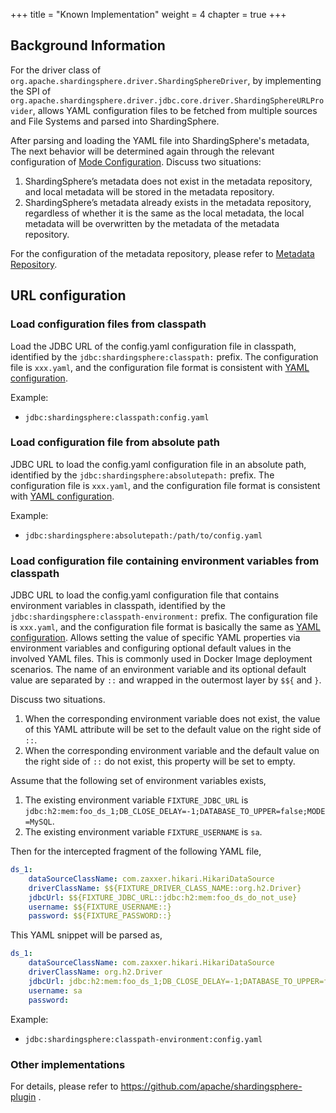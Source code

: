 +++
title = "Known Implementation"
weight = 4
chapter = true
+++

## Background Information

For the driver class of `org.apache.shardingsphere.driver.ShardingSphereDriver`,
by implementing the SPI of `org.apache.shardingsphere.driver.jdbc.core.driver.ShardingSphereURLProvider`,
allows YAML configuration files to be fetched from multiple sources and File Systems and parsed into ShardingSphere.

After parsing and loading the YAML file into ShardingSphere's metadata,
The next behavior will be determined again through the relevant configuration of [Mode Configuration](../../../java-api/mode). Discuss two situations:
1. ShardingSphere’s metadata does not exist in the metadata repository, and local metadata will be stored in the metadata repository.
2. ShardingSphere’s metadata already exists in the metadata repository, regardless of whether it is the same as the local metadata, 
the local metadata will be overwritten by the metadata of the metadata repository.

For the configuration of the metadata repository, please refer to [Metadata Repository](../../../../common-config/builtin-algorithm/metadata-repository).

## URL configuration

### Load configuration files from classpath
Load the JDBC URL of the config.yaml configuration file in classpath, identified by the `jdbc:shardingsphere:classpath:` prefix.
The configuration file is `xxx.yaml`, and the configuration file format is consistent with [YAML configuration](../../../yaml-config).

Example:
- `jdbc:shardingsphere:classpath:config.yaml`

### Load configuration file from absolute path
JDBC URL to load the config.yaml configuration file in an absolute path, identified by the `jdbc:shardingsphere:absolutepath:` prefix.
The configuration file is `xxx.yaml`, and the configuration file format is consistent with [YAML configuration](../../../yaml-config).

Example:
- `jdbc:shardingsphere:absolutepath:/path/to/config.yaml`

### Load configuration file containing environment variables from classpath

JDBC URL to load the config.yaml configuration file that contains environment variables in classpath, identified by the `jdbc:shardingsphere:classpath-environment:` prefix.
The configuration file is `xxx.yaml`, and the configuration file format is basically the same as [YAML configuration](../../../yaml-config).
Allows setting the value of specific YAML properties via environment variables and configuring optional default values in the involved YAML files. 
This is commonly used in Docker Image deployment scenarios.
The name of an environment variable and its optional default value are separated by `::` and wrapped in the outermost layer by `$${` and `}`.

Discuss two situations.
1. When the corresponding environment variable does not exist, the value of this YAML attribute will be set to the default value on the right side of `::`.
2. When the corresponding environment variable and the default value on the right side of `::` do not exist, this property will be set to empty.

Assume that the following set of environment variables exists,
1. The existing environment variable `FIXTURE_JDBC_URL` is `jdbc:h2:mem:foo_ds_1;DB_CLOSE_DELAY=-1;DATABASE_TO_UPPER=false;MODE=MySQL`.
2. The existing environment variable `FIXTURE_USERNAME` is `sa`.

Then for the intercepted fragment of the following YAML file,
```yaml
ds_1:
    dataSourceClassName: com.zaxxer.hikari.HikariDataSource
    driverClassName: $${FIXTURE_DRIVER_CLASS_NAME::org.h2.Driver}
    jdbcUrl: $${FIXTURE_JDBC_URL::jdbc:h2:mem:foo_ds_do_not_use}
    username: $${FIXTURE_USERNAME::}
    password: $${FIXTURE_PASSWORD::}
```
This YAML snippet will be parsed as,
```yaml
ds_1:
    dataSourceClassName: com.zaxxer.hikari.HikariDataSource
    driverClassName: org.h2.Driver
    jdbcUrl: jdbc:h2:mem:foo_ds_1;DB_CLOSE_DELAY=-1;DATABASE_TO_UPPER=false;MODE=MySQL
    username: sa
    password:
```

Example:
- `jdbc:shardingsphere:classpath-environment:config.yaml`

### Other implementations
For details, please refer to https://github.com/apache/shardingsphere-plugin .
